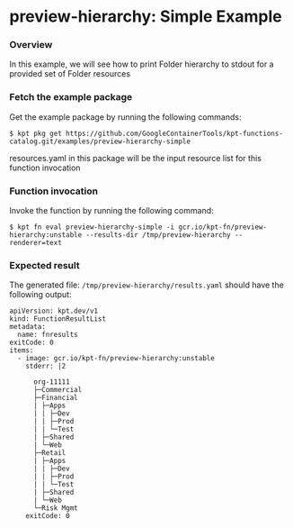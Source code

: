# preview-hierarchy: Simple Example

### Overview

In this example, we will see how to print Folder hierarchy to stdout for a 
provided set of Folder resources

### Fetch the example package

Get the example package by running the following commands:

```shell
$ kpt pkg get https://github.com/GoogleContainerTools/kpt-functions-catalog.git/examples/preview-hierarchy-simple
```

resources.yaml in this package will be the input resource list for this function invocation

### Function invocation

Invoke the function by running the following command:

```shell
$ kpt fn eval preview-hierarchy-simple -i gcr.io/kpt-fn/preview-hierarchy:unstable --results-dir /tmp/preview-hierarchy -- renderer=text
```

### Expected result

The generated file: `/tmp/preview-hierarchy/results.yaml` should have the following output:

```shell
apiVersion: kpt.dev/v1
kind: FunctionResultList
metadata:
  name: fnresults
exitCode: 0
items:
  - image: gcr.io/kpt-fn/preview-hierarchy:unstable
    stderr: |2

      org-11111
      ├─Commercial
      ├─Financial
      | ├─Apps
      | | ├─Dev
      | | ├─Prod
      | | └─Test
      | ├─Shared
      | └─Web
      ├─Retail
      | ├─Apps
      | | ├─Dev
      | | ├─Prod
      | | └─Test
      | ├─Shared
      | └─Web
      └─Risk Mgmt
    exitCode: 0
```
